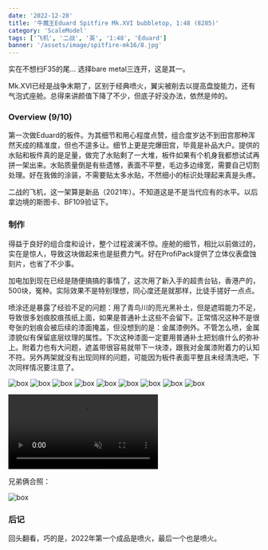 ```yaml
---
date: '2022-12-28'
title: '牛魔王Eduard Spitfire Mk.XVI bubbletop, 1:48 (8285)'
category: 'ScaleModel'
tags: ['飞机', '二战', '英', '1:48', 'Eduard']
banner: '/assets/image/spitfire-mk16/8.jpg'
---
```


实在不想扫F35的尾... 选择bare metal三连开，这是其一。

Mk.XVI已经是战争末期了，区别于经典喷火，翼尖被削去以提高盘旋能力，还有气泡式座舱。总得来讲颜值下降了不少，但底子好没办法，依然是帅的。

### Overview (9/10)

第一次做Eduard的板件。为其细节和用心程度点赞，组合度岁达不到田宫那种浑然天成的精准度，但也不遑多让。细节上更是完爆田宫，毕竟是补品大户。提供的水贴和板件真的是足量，做完了水贴剩了一大堆，板件如果有个机身我都想试试再拼一架出来。水贴质量倒是有些遗憾，表面不平整，毛边多边缘宽，需要自己切割处理。好在我做的涂装，不需要贴太多水贴，不然细小的标识处理起来真是头疼。

二战的飞机，这一架算是新品（2021年）。不知道这是不是当代应有的水平。以后拿边境的斯图卡、BF109验证下。

### 制作

得益于良好的组合度和设计，整个过程波澜不惊。座舱的细节，相比以前做过的，实在是惊人，导致这块做起来也是挺费力气。好在ProfiPack提供了立体仪表盘蚀刻片，也省了不少事。

加电加到现在已经是随便搞搞的事情了，这次用了新入手的超贵台钻，香港产的，500块，冤种。实际效果不是特别理想，同心度还是就那样，比徒手搓好一点点。

喷涂还是暴露了经验不足的问题：用了青鸟川的亮光黑补土，但是遮瑕能力不足，导致很多划痕胶痕孩纸上面，如果是普通补土这些不会留下。正常情况这种不是很夸张的划痕会被后续的漆面掩盖，但没想到的是：金属漆例外。不管怎么喷，金属漆貌似有保留底层纹理的属性。下次这种漆面一定要用普通补土把划痕什么的弥补上。附着力也有大问题，遮盖带很容易就带下一块漆，跟我对金属漆附着力的认知不符。另外两架就没有出现同样的问题，可能因为板件表面平整且未经清洗吧，下次同样情况要注意了。

![box](/assets/image/spitfire-mk16/1.jpg)
![box](/assets/image/spitfire-mk16/2.jpg)
![box](/assets/image/spitfire-mk16/3.jpg)
![box](/assets/image/spitfire-mk16/4.jpg)
![box](/assets/image/spitfire-mk16/5.jpg)
![box](/assets/image/spitfire-mk16/6.jpg)
![box](/assets/image/spitfire-mk16/7.jpg)
![box](/assets/image/spitfire-mk16/8.jpg)
![box](/assets/image/spitfire-mk16/9.jpg)

<video src="/assets/image/spitfire-mk16/1.mp4" controls autoplay muted loop></video>

兄弟俩合照：

![box](/assets/image/spitfire-mk16/10.jpg)

### 后记

回头翻看，巧的是，2022年第一个成品是喷火，最后一个也是喷火。
